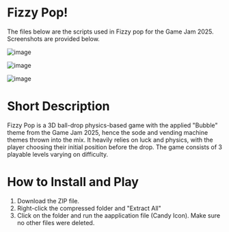 # Fizzy Pop!
The files below are the scripts used in Fizzy pop for the Game Jam 2025. Screenshots are provided below.

![image](https://github.com/user-attachments/assets/3c7ef1bb-4a99-4f91-91ff-3c6f476423b9)

![image](https://github.com/user-attachments/assets/afd2422c-d597-4efc-83c5-8c9d2dd3779c)

![image](https://github.com/user-attachments/assets/26f5f0b0-1387-46d2-92ee-fc92d789a797)

# Short Description
Fizzy Pop is a 3D ball-drop physics-based game with the applied "Bubble" theme from the Game Jam 2025, hence the sode and vending machine themes thrown into the mix. It heavily relies on luck and physics, with the player choosing their initial position before the drop. The game consists of 3 playable levels varying on difficulty.

# How to Install and Play
1. Download the ZIP file.
2. Right-click the compressed folder and "Extract All"
3. Click on the folder and run the aapplication file (Candy Icon). Make sure no other files were deleted.
